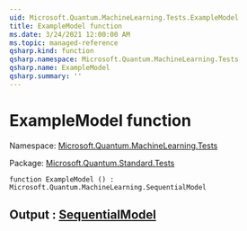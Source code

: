 ```yaml
---
uid: Microsoft.Quantum.MachineLearning.Tests.ExampleModel
title: ExampleModel function
ms.date: 3/24/2021 12:00:00 AM
ms.topic: managed-reference
qsharp.kind: function
qsharp.namespace: Microsoft.Quantum.MachineLearning.Tests
qsharp.name: ExampleModel
qsharp.summary: ''
---
```


# ExampleModel function

Namespace: [Microsoft.Quantum.MachineLearning.Tests](xref:Microsoft.Quantum.MachineLearning.Tests)

Package: [Microsoft.Quantum.Standard.Tests](https://nuget.org/packages/Microsoft.Quantum.Standard.Tests)




```qsharp
function ExampleModel () : Microsoft.Quantum.MachineLearning.SequentialModel
```


## Output : [SequentialModel](xref:Microsoft.Quantum.MachineLearning.SequentialModel)

